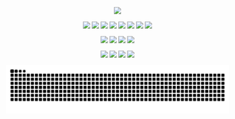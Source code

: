<p align="center">
  <a href="https://github.com/DenverCoder1/readme-typing-svg"><img src="https://readme-typing-svg.herokuapp.com?font=roboto&weight=1000&size=24&pause=500&duration=2500&lines=Hey,+my+name's+Vanik.;I+love+open-source.;I+love+secure+code.;I+love+learning.;&center=true&width=500&height=50"></a>
</p>

<p>
  <div align="center">
    <img src="https://img.shields.io/badge/Go-29BEB0?style=for-the-badge&logo=go&logoColor=ffffff&labelColor=1f1f1f">
    <img src="https://img.shields.io/badge/PostgreSQL-336791?style=for-the-badge&logo=postgresql&logoColor=ffffff&labelColor=1f1f1f">
    <img src="https://img.shields.io/badge/MongoDB-47A248?style=for-the-badge&logo=mongodb&logoColor=ffffff&labelColor=1f1f1f">
    <img src="https://img.shields.io/badge/Redis-D82C20?style=for-the-badge&logo=redis&logoColor=ffffff&labelColor=1f1f1f">
    <img src="https://img.shields.io/badge/RabbitMQ-FF6600?style=for-the-badge&logo=rabbitmq&logoColor=ffffff&labelColor=1f1f1f">
    <img src="https://img.shields.io/badge/Kafka-231F20?style=for-the-badge&logo=apache-kafka&logoColor=ffffff&labelColor=1f1f1f">
    <img src="https://img.shields.io/badge/OpenTelemetry-563D7C?style=for-the-badge&logo=opentelemetry&logoColor=ffffff&labelColor=1f1f1f">
    <img src="https://img.shields.io/badge/Grafana-563D7C?style=for-the-badge&logo=grafana&logoColor=ffffff&labelColor=1f1f1f">
  </div>
</p>

<p>
  <div align="center">
    <img src="https://img.shields.io/badge/Git-F05033?style=for-the-badge&logo=git&logoColor=ffffff&labelColor=1f1f1f">
    <img src="https://img.shields.io/badge/Docker-2496ED?style=for-the-badge&logo=docker&logoColor=ffffff&labelColor=1f1f1f">
    <img src="https://img.shields.io/badge/Kubernetes-326CE5?style=for-the-badge&logo=kubernetes&logoColor=ffffff&labelColor=1f1f1f">
    <img src="https://img.shields.io/badge/GitHub-181717?style=for-the-badge&logo=github&logoColor=ffffff&labelColor=1f1f1f">
  </div>
</p>

<p>
  <div align="center">
    <img src="https://img.shields.io/badge/Zed%20Editor-5C2D91?style=for-the-badge&logo=zed&logoColor=ffffff&labelColor=1f1f1f">
    <img src="https://img.shields.io/badge/Visual%20Studio%20Code-007ACC?style=for-the-badge&logo=visual-studio-code&logoColor=ffffff&labelColor=1f1f1f">
    <img src="https://img.shields.io/badge/Stack%20Overflow-FE7A16?style=for-the-badge&logo=stack-overflow&logoColor=ffffff&labelColor=1f1f1f">
    <img src="https://img.shields.io/badge/Perplexity-000000?style=for-the-badge&logo=perplexity&logoColor=ffffff&labelColor=1f1f1f">
  </div>
</p>

<div align="center">
  <img src="https://github.com/VaniXachatryan/VaniXachatryan/blob/output/github-contribution-grid-snake-dark.svg" width="900px"/>
</div>
